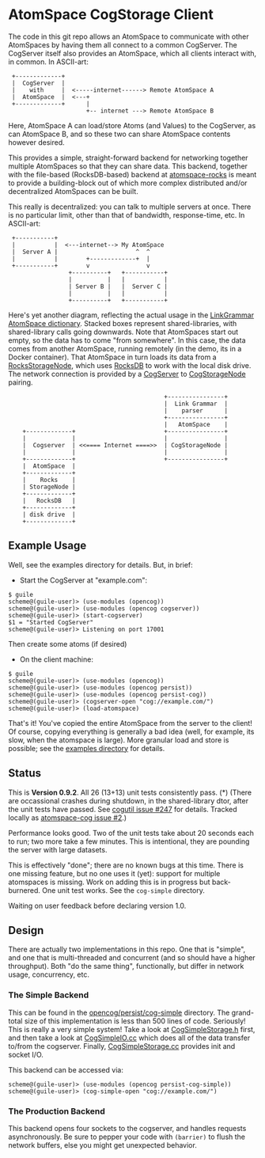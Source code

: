 
AtomSpace CogStorage Client
===========================
<!--
[![CircleCI](https://circleci.com/gh/opencog/atomspace-cog.svg?style=svg)](https://circleci.com/gh/opencog/atomspace-cog)
-->

The code in this git repo allows an AtomSpace to communicate with
other AtomSpaces by having them all connect to a common CogServer.
The CogServer itself also provides an AtomSpace, which all clients
interact with, in common.  In ASCII-art:
```
 +-------------+
 |  CogServer  |
 |    with     |  <-----internet------> Remote AtomSpace A
 |  AtomSpace  |  <---+
 +-------------+      |
                      +-- internet ---> Remote AtomSpace B

```

Here, AtomSpace A can load/store Atoms (and Values) to the CogServer,
as can AtomSpace B, and so these two can share AtomSpace contents
however desired.

This provides a simple, straight-forward backend for networking
together multiple AtomSpaces so that they can share data. This
backend, together with the file-based (RocksDB-based) backend
at [atomspace-rocks](https://github.com/opencog/atomspace-rocks)
is meant to provide a building-block out of which more complex
distributed and/or decentralized AtomSpaces can be built.

This really is decentralized: you can talk to multiple servers at once.
There is no particular limit, other than that of bandwidth,
response-time, etc.  In ASCII-art:

```
 +-----------+
 |           |  <---internet--> My AtomSpace
 |  Server A |                      ^  ^
 |           |        +-------------+  |
 +-----------+        v                v
                 +----------+   +-----------+
                 |          |   |           |
                 | Server B |   |  Server C |
                 |          |   |           |
                 +----------+   +-----------+
```

Here's yet another diagram, reflecting the actual usage in the
[LinkGrammar AtomSpace dictionary](https://github.com/opencog/link-grammar/tree/master/link-grammar/dict-atomese).
Stacked boxes represent shared-libraries, with shared-library calls going
downwards. Note that AtomSpaces start out empty, so the data has to come
"from somewhere". In this case, the data comes from another AtomSpace, running
remotely (in the demo, its in a Docker container).  That AtomSpace in turn
loads its data from a
[RocksStorageNode](https://github.com/opencog/opencog-rocks), which uses
[RocksDB](https://rocksdb.org) to work with the local disk drive.
The network connection is provided by a
[CogServer](https://github.com/opencog/cogserver) to
[CogStorageNode](https://github.com/opencog/opencog-cog) pairing.
```
                                            +----------------+
                                            |  Link Grammar  |
                                            |    parser      |
                                            +----------------+
                                            |   AtomSpace    |
    +-------------+                         +----------------+
    |             |                         |                |
    |  Cogserver  | <<==== Internet ====>>  | CogStorageNode |
    |             |                         |                |
    +-------------+                         +----------------+
    |  AtomSpace  |
    +-------------+
    |    Rocks    |
    | StorageNode |
    +-------------+
    |   RocksDB   |
    +-------------+
    | disk drive  |
    +-------------+
```


Example Usage
-------------
Well, see the examples directory for details. But, in brief:

* Start the CogServer at "example.com":
```
$ guile
scheme@(guile-user)> (use-modules (opencog))
scheme@(guile-user)> (use-modules (opencog cogserver))
scheme@(guile-user)> (start-cogserver)
$1 = "Started CogServer"
scheme@(guile-user)> Listening on port 17001
```
Then create some atoms (if desired)

* On the client machine:
```
$ guile
scheme@(guile-user)> (use-modules (opencog))
scheme@(guile-user)> (use-modules (opencog persist))
scheme@(guile-user)> (use-modules (opencog persist-cog))
scheme@(guile-user)> (cogserver-open "cog://example.com/")
scheme@(guile-user)> (load-atomspace)
```

That's it! You've copied the entire AtomSpace from the server to
the client!  Of course, copying everything is generally a bad idea
(well, for example, its slow, when the atomspace is large). More
granular load and store is possible; see the
[examples directory](examples) for details.

Status
------
This is **Version 0.9.2**. All 26 (13+13) unit tests consistently
pass. (*) (There are occassional crashes during shutdown, in the
shared-library dtor, after the unit tests have passed. See
[cogutil issue #247](https://github.com/opencog/cogutil/issues/247)
for details. Tracked locally as
[atomspace-cog issue #2](https://github.com/opencog/atomspace-cog/issues/2).)

Performance looks good. Two of the unit tests take about 20 seconds
each to run; two more take a few minutes.  This is intentional,
they are pounding the server with large datasets.

This is effectively "done"; there are no known bugs at this time.
There is one missing feature, but no one uses it (yet): support for
multiple atomspaces is missing. Work on adding this is in progress
but back-burnered. One unit test works. See the `cog-simple` directory.

Waiting on user feedback before declaring version 1.0.

Design
------
There are actually two implementations in this repo. One that is
"simple", and one that is multi-threaded and concurrent (and so
should have a higher throughput). Both "do the same thing",
functionally, but differ in network usage, concurrency, etc.

### The Simple Backend
This can be found in the [opencog/persist/cog-simple](opencog/persist/cog-simple)
directory.  The grand-total size of this implementation is less than 500
lines of code. Seriously! This is really a very simple system!  Take a
look at [CogSimpleStorage.h](opencog/persist/cog-simple/CogSimpleStorage.h)
first, and then take a look at
[CogSimpleIO.cc](opencog/persist/cog-simple/CogSimpleIO.cc)
which does all of the data transfer to/from the cogserver. Finally,
[CogSimpleStorage.cc](opencog/persist/cog-simple/CogSimpleStorage.cc)
provides init and socket I/O.

This backend can be accessed via:
```
scheme@(guile-user)> (use-modules (opencog persist-cog-simple))
scheme@(guile-user)> (cog-simple-open "cog://example.com/")
```

### The Production Backend
This backend opens four sockets to the cogserver, and handles requests
asynchronously. Be sure to pepper your code with `(barrier)` to flush
the network buffers, else you might get unexpected behavior.
